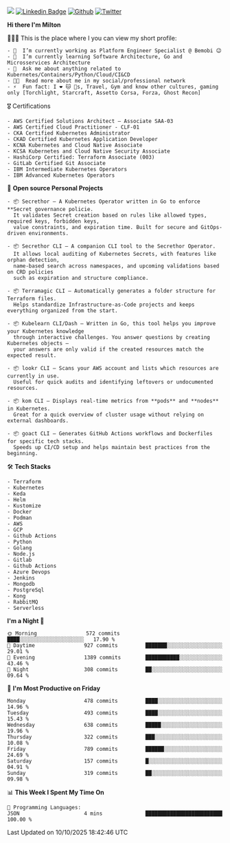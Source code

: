 ![](https://komarev.com/ghpvc/?username=miltlima&color=blueviolet) [![Linkedin Badge](https://img.shields.io/badge/-LinkedIn-blue?style=flat-square&logo=Linkedin&logoColor=white&link=https://www.linkedin.com/in/miltonlimaj/)](https://www.linkedin.com/in/miltonlimaj/) [![Github](https://img.shields.io/github/followers/miltlima?style=social)](https://github.com/miltlima?tab=followers) [![Twitter](https://img.shields.io/twitter/follow/milt_lima?style=social)](https://twitter.com/milt_lima)
 


     
**Hi there I'm Milton**

👨🏽‍💻 This is the place where I you can view my short profile:
```text
- 🔭  I’m currently working as Platform Engineer Specialist @ Bemobi 😉
- 🌱  I’m currently learning Software Architecture, Go and Microsservices Architecture
- 💬  Ask me about anything related to Kubernetes/Containers/Python/Cloud/CI&CD
- 👨‍💻  Read more about me in my social/professional network
- ⚡  Fun fact: I ❤️ 🐱 🐶s, Travel, Gym and know other cultures, gaming only [Torchlight, Starcraft, Assetto Corsa, Forza, Ghost Recon]
```
🎖 Certifications
```text
- AWS Certified Solutions Architect – Associate SAA-03
- AWS Certified Cloud Practitioner - CLF-01
- CKA Certified Kubernetes Administrator
- CKAD Certified Kubernetes Application Developer
- KCNA Kubernetes and Cloud Native Associate
- KCSA Kubernetes and Cloud Native Security Associate
- HashiCorp Certified: Terraform Associate (003)
- GitLab Certified Git Associate
- IBM Intermediate Kubernetes Operators
- IBM Advanced Kubernetes Operators
```
📐 **Open source Personal Projects**

```text
- 📦 Secrethor – A Kubernetes Operator written in Go to enforce **Secret governance policie.  
  It validates Secret creation based on rules like allowed types, required keys, forbidden keys,  
  value constraints, and expiration time. Built for secure and GitOps-driven environments.

- 📦 Secrethor CLI – A companion CLI tool to the Secrethor Operator.  
  It allows local auditing of Kubernetes Secrets, with features like orphan detection,  
  name-based search across namespaces, and upcoming validations based on CRD policies  
  such as expiration and structure compliance.

- 📦 Terramagic CLI – Automatically generates a folder structure for Terraform files.  
  Helps standardize Infrastructure-as-Code projects and keeps everything organized from the start.

- 📦 Kubelearn CLI/Dash – Written in Go, this tool helps you improve your Kubernetes knowledge  
  through interactive challenges. You answer questions by creating Kubernetes objects —  
  your answers are only valid if the created resources match the expected result.

- 📦 lookr CLI – Scans your AWS account and lists which resources are currently in use.  
  Useful for quick audits and identifying leftovers or undocumented resources.

- 📦 kom CLI – Displays real-time metrics from **pods** and **nodes** in Kubernetes.  
  Great for a quick overview of cluster usage without relying on external dashboards.

- 📦 goact CLI – Generates GitHub Actions workflows and Dockerfiles for specific tech stacks.  
  Speeds up CI/CD setup and helps maintain best practices from the beginning.
```
🛠 **Tech Stacks**

```text
- Terraform
- Kubernetes
- Keda
- Helm
- Kustomize
- Docker
- Podman
- AWS
- GCP
- Github Actions
- Python
- Golang
- Node.js
- Gitlab
- Github Actions
- Azure Devops
- Jenkins
- Mongodb
- PostgreSql
- Kong
- RabbitMQ
- Serverless
```         

<!--START_SECTION:waka-->
**I'm a Night 🦉** 

```text
🌞 Morning                572 commits         ████░░░░░░░░░░░░░░░░░░░░░   17.90 % 
🌆 Daytime                927 commits         ███████░░░░░░░░░░░░░░░░░░   29.01 % 
🌃 Evening                1389 commits        ███████████░░░░░░░░░░░░░░   43.46 % 
🌙 Night                  308 commits         ██░░░░░░░░░░░░░░░░░░░░░░░   09.64 % 
```
📅 **I'm Most Productive on Friday** 

```text
Monday                   478 commits         ████░░░░░░░░░░░░░░░░░░░░░   14.96 % 
Tuesday                  493 commits         ████░░░░░░░░░░░░░░░░░░░░░   15.43 % 
Wednesday                638 commits         █████░░░░░░░░░░░░░░░░░░░░   19.96 % 
Thursday                 322 commits         ███░░░░░░░░░░░░░░░░░░░░░░   10.08 % 
Friday                   789 commits         ██████░░░░░░░░░░░░░░░░░░░   24.69 % 
Saturday                 157 commits         █░░░░░░░░░░░░░░░░░░░░░░░░   04.91 % 
Sunday                   319 commits         ██░░░░░░░░░░░░░░░░░░░░░░░   09.98 % 
```


📊 **This Week I Spent My Time On** 

```text
💬 Programming Languages: 
JSON                     4 mins              █████████████████████████   100.00 % 
```


 Last Updated on 10/10/2025 18:42:46 UTC
<!--END_SECTION:waka-->
